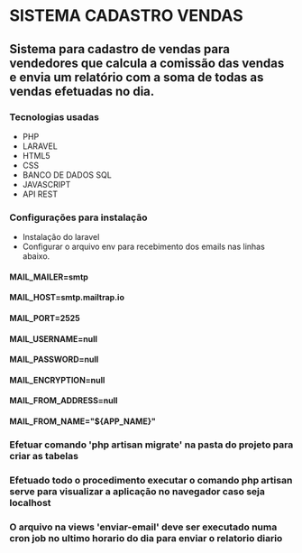 # SISTEMA CADASTRO VENDAS
## Sistema para cadastro de vendas para vendedores que calcula a comissão das vendas e envia um relatório com a soma de todas as vendas efetuadas no dia.

### Tecnologias usadas
* PHP
* LARAVEL
* HTML5
* CSS
* BANCO DE DADOS SQL
* JAVASCRIPT
* API REST

### Configurações para instalação

* Instalação do laravel 
* Configurar o arquivo env para recebimento dos emails nas linhas abaixo.

#### MAIL_MAILER=smtp
#### MAIL_HOST=smtp.mailtrap.io
#### MAIL_PORT=2525
#### MAIL_USERNAME=null
#### MAIL_PASSWORD=null
#### MAIL_ENCRYPTION=null
#### MAIL_FROM_ADDRESS=null
#### MAIL_FROM_NAME="${APP_NAME}"

### Efetuar comando 'php artisan migrate' na pasta do projeto para criar as tabelas
### Efetuado todo o procedimento executar o comando php artisan serve para visualizar a aplicação no navegador caso seja localhost
### O arquivo na views 'enviar-email' deve ser executado numa cron job no ultimo horario do dia para enviar o relatorio diario

